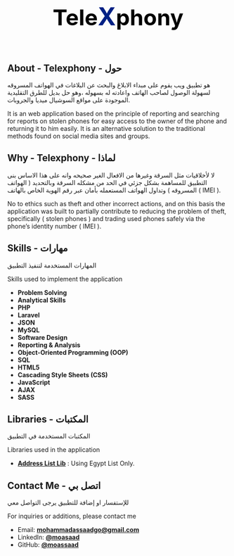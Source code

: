 <h1 align="center"
style="
    display: flex;
    align-items: center;
    justify-content: center;
    height: 150px;
">
<a 
href="https://telexphony.000.pe" 
target="_blank" 
style="
    text-decoration:none;
    display: flex;
    font-size: 50px;
    color: black;
    align-items:baseline;
">Tele<span 
style="
    color: #002185;
    font-size:56px
">X</span>phony</a>
</h1>


## About - Telexphony - حول

هو تطبيق ويب يقوم على مبداء الابلاغ والبحث عن البلاغات في الهواتف المسروقه لسهولة الوصول لصاحب الهاتف واعادته له بسهوله ،وهو حل بديل للطرق التقليدية الموجودة على مواقع السوشيال ميديا والجروبات. 

It is an web application based on the principle of reporting and searching for reports on stolen phones for easy access to the owner of the phone and returning it to him easily. It is an alternative solution to the traditional methods found on social media sites and groups.


## Why  - Telexphony - لماذا

لا لأخلاقيات مثل السرقة وغيرها من الافعال الغير صحيحه وانه على هذا الاساس بنى التطبيق للمساهمة بشكل جزئي في الحد من مشكله السرقة وبالتحديد ( الهواتف المسروقه ) وتداول الهواتف المستعمله بأمان عبر رقم الهوية الخاص بالهاتف ( IMEI ). 

No to ethics such as theft and other incorrect actions, and on this basis the application was built to partially contribute to reducing the problem of theft, specifically ( stolen phones ) and trading used phones safely via the phone’s identity number ( IMEI ).


## Skills - مهارات

المهارات المستخدمة لتنفيذ التطبيق

Skills used to implement the application

- **Problem Solving**
- **Analytical Skills**
- **PHP**
- **Laravel**
- **JSON**
- **MySQL**
- **Software Design**
- **Reporting & Analysis**
- **Object-Oriented Programming (OOP)**
- **SQL**
- **HTML5**
- **Cascading Style Sheets (CSS)**
- **JavaScript**
- **AJAX**
- **SASS**


## Libraries - المكتبات

المكتبات المستخدمة في التطبيق

Libraries used in the application

- **[Address List Lib](https://github.com/moassaad/address-list-lib)** : Using Egypt List Only.


## Contact Me - اتصل بي

للإستفسار او إضافة للتطبيق يرجى التواصل معي

For inquiries or additions, please contact me

- Email: **[mohammadassaadgo@gmail.com](mailto:mohammadassaadgo@gmail.com)**
- LinkedIn: **[@moasaad](https://www.linkedin.com/in/moasaad)**
- GitHub: **[@moassaad](https://github.com/moassaad)**

